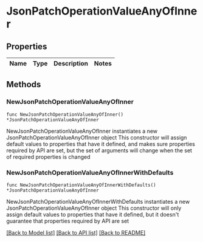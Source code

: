 # JsonPatchOperationValueAnyOfInner

## Properties

Name | Type | Description | Notes
------------ | ------------- | ------------- | -------------

## Methods

### NewJsonPatchOperationValueAnyOfInner

`func NewJsonPatchOperationValueAnyOfInner() *JsonPatchOperationValueAnyOfInner`

NewJsonPatchOperationValueAnyOfInner instantiates a new JsonPatchOperationValueAnyOfInner object
This constructor will assign default values to properties that have it defined,
and makes sure properties required by API are set, but the set of arguments
will change when the set of required properties is changed

### NewJsonPatchOperationValueAnyOfInnerWithDefaults

`func NewJsonPatchOperationValueAnyOfInnerWithDefaults() *JsonPatchOperationValueAnyOfInner`

NewJsonPatchOperationValueAnyOfInnerWithDefaults instantiates a new JsonPatchOperationValueAnyOfInner object
This constructor will only assign default values to properties that have it defined,
but it doesn't guarantee that properties required by API are set


[[Back to Model list]](../README.md#documentation-for-models) [[Back to API list]](../README.md#documentation-for-api-endpoints) [[Back to README]](../README.md)


